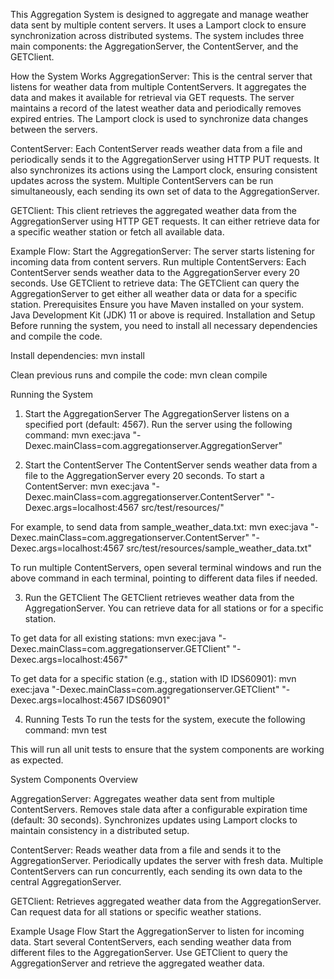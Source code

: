 This Aggregation System is designed to aggregate and manage weather data sent by multiple content servers. It uses a Lamport clock to ensure synchronization across distributed systems. The system includes three main components: the AggregationServer, the ContentServer, and the GETClient.

How the System Works
AggregationServer: This is the central server that listens for weather data from multiple ContentServers. It aggregates the data and makes it available for retrieval via GET requests. The server maintains a record of the latest weather data and periodically removes expired entries. The Lamport clock is used to synchronize data changes between the servers.

ContentServer: Each ContentServer reads weather data from a file and periodically sends it to the AggregationServer using HTTP PUT requests. It also synchronizes its actions using the Lamport clock, ensuring consistent updates across the system. Multiple ContentServers can be run simultaneously, each sending its own set of data to the AggregationServer.

GETClient: This client retrieves the aggregated weather data from the AggregationServer using HTTP GET requests. It can either retrieve data for a specific weather station or fetch all available data.

Example Flow:
Start the AggregationServer: The server starts listening for incoming data from content servers.
Run multiple ContentServers: Each ContentServer sends weather data to the AggregationServer every 20 seconds.
Use GETClient to retrieve data: The GETClient can query the AggregationServer to get either all weather data or data for a specific station.
Prerequisites
Ensure you have Maven installed on your system.
Java Development Kit (JDK) 11 or above is required.
Installation and Setup
Before running the system, you need to install all necessary dependencies and compile the code.

Install dependencies:
mvn install

Clean previous runs and compile the code:
mvn clean compile

Running the System
1. Start the AggregationServer
The AggregationServer listens on a specified port (default: 4567). Run the server using the following command:
mvn exec:java "-Dexec.mainClass=com.aggregationserver.AggregationServer"

2. Start the ContentServer
The ContentServer sends weather data from a file to the AggregationServer every 20 seconds. To start a ContentServer:
mvn exec:java "-Dexec.mainClass=com.aggregationserver.ContentServer" "-Dexec.args=localhost:4567 src/test/resources/<filename>"

For example, to send data from sample_weather_data.txt:
mvn exec:java "-Dexec.mainClass=com.aggregationserver.ContentServer" "-Dexec.args=localhost:4567 src/test/resources/sample_weather_data.txt"

To run multiple ContentServers, open several terminal windows and run the above command in each terminal, pointing to different data files if needed.

3. Run the GETClient
The GETClient retrieves weather data from the AggregationServer. You can retrieve data for all stations or for a specific station.

To get data for all existing stations:
mvn exec:java "-Dexec.mainClass=com.aggregationserver.GETClient" "-Dexec.args=localhost:4567"

To get data for a specific station (e.g., station with ID IDS60901):
mvn exec:java "-Dexec.mainClass=com.aggregationserver.GETClient" "-Dexec.args=localhost:4567 IDS60901"

4. Running Tests
To run the tests for the system, execute the following command:
mvn test

This will run all unit tests to ensure that the system components are working as expected.

System Components Overview

AggregationServer:
Aggregates weather data sent from multiple ContentServers.
Removes stale data after a configurable expiration time (default: 30 seconds).
Synchronizes updates using Lamport clocks to maintain consistency in a distributed setup.

ContentServer:
Reads weather data from a file and sends it to the AggregationServer.
Periodically updates the server with fresh data.
Multiple ContentServers can run concurrently, each sending its own data to the central AggregationServer.

GETClient:
Retrieves aggregated weather data from the AggregationServer.
Can request data for all stations or specific weather stations.


Example Usage Flow
Start the AggregationServer to listen for incoming data.
Start several ContentServers, each sending weather data from different files to the AggregationServer.
Use GETClient to query the AggregationServer and retrieve the aggregated weather data.
